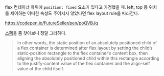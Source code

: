 flex 컨테이너 하위에 `position: fixed` 요소가 있다고 가정했을 때. left, top 등 위치를 제어하는 어떠한 속성도 주어지지 않았다면
flex layout rule을 따라간다. 

https://codepen.io/FutureSeller/pen/poQVBJq

[스펙](https://drafts.csswg.org/css-flexbox/#change-201403-css21-staticpos)을 좀 찾아보니 정말 그러하다.

> In other words, the static position of an absolutely positioned child of a flex container is determined after flex layout by setting the child’s static-position rectangle to the flex container’s content box, then aligning the absolutely positioned child within this rectangle according to the justify-content value of the flex container and the align-self value of the child itself.
